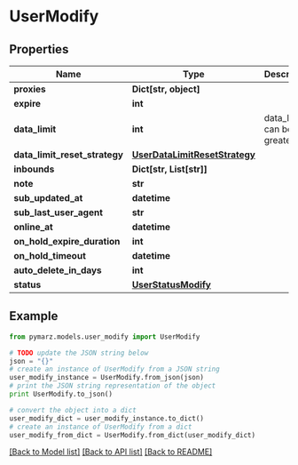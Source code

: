 # UserModify


## Properties
Name | Type | Description | Notes
------------ | ------------- | ------------- | -------------
**proxies** | **Dict[str, object]** |  | [optional] 
**expire** | **int** |  | [optional] 
**data_limit** | **int** | data_limit can be 0 or greater | [optional] 
**data_limit_reset_strategy** | [**UserDataLimitResetStrategy**](UserDataLimitResetStrategy.md) |  | [optional] 
**inbounds** | **Dict[str, List[str]]** |  | [optional] 
**note** | **str** |  | [optional] 
**sub_updated_at** | **datetime** |  | [optional] 
**sub_last_user_agent** | **str** |  | [optional] 
**online_at** | **datetime** |  | [optional] 
**on_hold_expire_duration** | **int** |  | [optional] 
**on_hold_timeout** | **datetime** |  | [optional] 
**auto_delete_in_days** | **int** |  | [optional] 
**status** | [**UserStatusModify**](UserStatusModify.md) |  | [optional] 

## Example

```python
from pymarz.models.user_modify import UserModify

# TODO update the JSON string below
json = "{}"
# create an instance of UserModify from a JSON string
user_modify_instance = UserModify.from_json(json)
# print the JSON string representation of the object
print UserModify.to_json()

# convert the object into a dict
user_modify_dict = user_modify_instance.to_dict()
# create an instance of UserModify from a dict
user_modify_from_dict = UserModify.from_dict(user_modify_dict)
```
[[Back to Model list]](../README.md#documentation-for-models) [[Back to API list]](../README.md#documentation-for-api-endpoints) [[Back to README]](../README.md)



